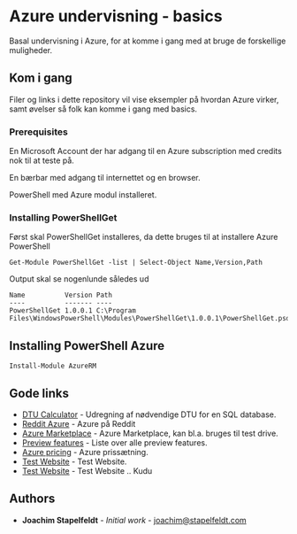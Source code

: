 # Azure undervisning - basics

Basal undervisning i Azure, for at komme i gang med at bruge de forskellige muligheder. 


## Kom i gang

Filer og links i dette repository vil vise eksempler på hvordan Azure virker, samt øvelser så folk kan komme i gang med basics.


### Prerequisites

En Microsoft Account der har adgang til en Azure subscription med credits nok til at teste på.

En bærbar med adgang til internettet og en browser.

PowerShell med Azure modul installeret.


### Installing PowerShellGet

Først skal PowerShellGet installeres, da dette bruges til at installere Azure PowerShell

```
Get-Module PowerShellGet -list | Select-Object Name,Version,Path
```

Output skal se nogenlunde således ud

```
Name          Version Path
----          ------- ----
PowerShellGet 1.0.0.1 C:\Program Files\WindowsPowerShell\Modules\PowerShellGet\1.0.0.1\PowerShellGet.psd1
```

## Installing PowerShell Azure

```
Install-Module AzureRM
```


## Gode links

* [DTU Calculator](http://dtucalculator.azurewebsites.net/) - Udregning af nødvendige DTU for en SQL database.
* [Reddit Azure](https://www.reddit.com/r/AZURE/) - Azure på Reddit
* [Azure Marketplace](https://azuremarketplace.microsoft.com/en-us/marketplace/apps?page=1&src=blogTestDrive) - Azure Marketplace, kan bl.a. bruges til test drive.
* [Preview features](https://azure.microsoft.com/en-us/services/preview/) - Liste over alle preview features.
* [Azure pricing](https://azure.microsoft.com/da-dk/pricing/calculator/) - Azure prissætning.
* [Test Website](http://athazuretrainweb.azurewebsites.net/) - Test Website.
* [Test Website](https://athazuretrainweb.scm.azurewebsites.net/) - Test Website .. Kudu


## Authors

* **Joachim Stapelfeldt** - *Initial work* - [joachim@stapelfeldt.com](mailto:joachim@stapelfeldt.com)
